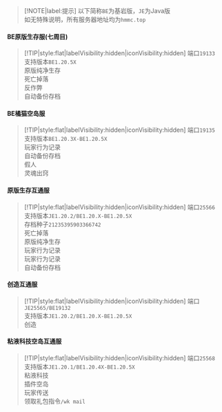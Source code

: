 > [!NOTE|label:提示]
> 以下简称`BE`为基岩版，`JE`为Java版  
> 如无特殊说明，所有服务器地址均为`hmmc.top`  

#### BE原版生存服(七周目)
> [!TIP|style:flat|labelVisibility:hidden|iconVisibility:hidden]
> 端口`19133`  
> 支持版本`BE1.20.5X`  
> 原版纯净生存  
> 死亡掉落  
> 反作弊  
> 自动备份存档  

#### BE橘猫空岛服
> [!TIP|style:flat|labelVisibility:hidden|iconVisibility:hidden]
> 端口`19135`  
> 支持版本`BE1.20.3X-BE1.20.5X`  
> 玩家行为记录  
> 自动备份存档  
> 假人  
> 灵魂出窍  

#### 原版生存互通服
> [!TIP|style:flat|labelVisibility:hidden|iconVisibility:hidden]
> 端口`25566`  
> 支持版本`JE1.20.2/BE1.20.X-BE1.20.5X`  
> 存档种子`21235395903366742`  
> 死亡掉落  
> 原版纯净生存  
> 玩家行为记录  
> 玩家行为记录  
> 自动备份存档  

#### 创造互通服
> [!TIP|style:flat|labelVisibility:hidden|iconVisibility:hidden]
> 端口`JE25565/BE19132`  
> 支持版本`JE1.20.2/BE1.20.X-BE1.20.5X`  
> 创造  

#### 粘液科技空岛互通服
> [!TIP|style:flat|labelVisibility:hidden|iconVisibility:hidden]
> 端口`25568`  
> 支持版本`JE1.20.1/BE1.20.4X-BE1.20.5X`  
> 粘液科技  
> 插件空岛  
> 玩家传送  
> 领取礼包指令`/wk mail`  